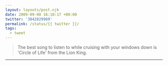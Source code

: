 ```yaml
---
layout: layouts/post.njk
date: 2009-09-08 16:10:17 +00:00
twitter: '3842829969'
permalink: /status/{{ twitter }}/
tags: 
  - tweet
---
```


> The best song to listen to while cruising with your windows down is 'Circle of Life' from the Lion King.

---
